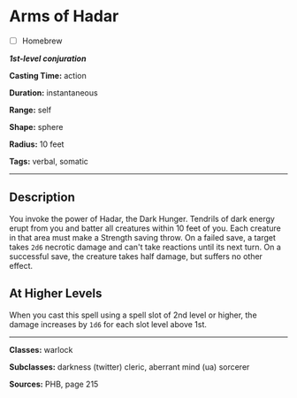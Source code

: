 # Arms of Hadar

- [ ] Homebrew

***1st-level conjuration***

**Casting Time:** action

**Duration:** instantaneous

**Range:** self

**Shape:** sphere

**Radius:** 10 feet

**Tags:** verbal, somatic

---

## Description
You invoke the power of Hadar, the Dark Hunger.
Tendrils of dark energy erupt from you and batter all creatures within 10 feet of you.
Each creature in that area must make a Strength saving throw.
On a failed save, a target takes `2d6` necrotic damage and can't take reactions until its next turn.
On a successful save, the creature takes half damage, but suffers no other effect.

## At Higher Levels
When you cast this spell using a spell slot of 2nd level or higher, the damage increases by `1d6` for each slot level above 1st.

---

**Classes:** warlock

**Subclasses:** darkness (twitter) cleric, aberrant mind (ua) sorcerer

**Sources:** PHB, page 215
